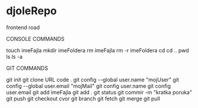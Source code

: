 # djoleRepo
frontend road

CONSOLE COMMANDS

touch imeFajla
mkdir imeFoldera
rm imeFajla
rm -r imeFoldera
cd
cd ..
pwd
ls
ls -a

GIT COMMANDS

git init
git clone URL
code .
git config --global user.name "mojUser"
git config --global user.email "mojMail"
git config user.name
git config user.email
git add imeFajla
git add .
git status
git commir -m "kratka poruka"
git push
git checkout cvor
git branch
git fetch
git merge
git pull